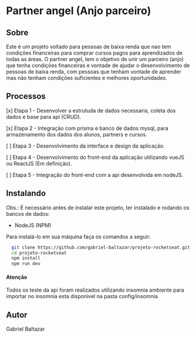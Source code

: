 # Partner angel (Anjo parceiro)
## Sobre
Este é um projeto voltado para pessoas de baixa renda que nao tem condições financeiras para comprar cursos pagos para aprendizados de todas as áreas. O partner angel, tem o objetivo de unir um parceiro (anjo) que tenha condições financeiras e vontade de ajudar o desenvolvimento de pessoas de baixa renda, com pessoas que tenham vontade de aprender mas não tenham condições suficientes e melhores oportunidades. 

## Processos
[x] Etapa 1 - Desenvolver a estrutuda de dados necessaria, coleta dos dados e base para api (CRUD).

[x] Etapa 2 - Integração com prisma e banco de dados mysql, para armazenamento dos dados dos alunos, partners e cursos.

[ ] Etapa 3 - Desenvolvimento da interface e design da aplicação.

[ ] Etapa 4 - Desenvolvimento do front-end da aplicação utilizando vueJS ou ReactJS (Em definição).

[ ] Etapa 5 - Integração do front-end com a api desenvolvida em nodeJS.

## Instalando

Obs.: É necessário antes de instalar este projeto, ter instalado e rodando os bancos de dados: 
* NodeJS (NPM)

Para instalá-lo em sua máquina faça os comandos a seguir:

``` bash
  git clone https://github.com/gabriel-baltazar/projeto-rocketseat.git
  cd projeto-rocketseat
  npm install
  npm run dev
```

#### Atenção
Todos os teste da api foram realizados utilizando insomnia ambiente para importar no insomnia esta disponivel na pasta config/insomnia

## Autor
Gabriel Baltazar
